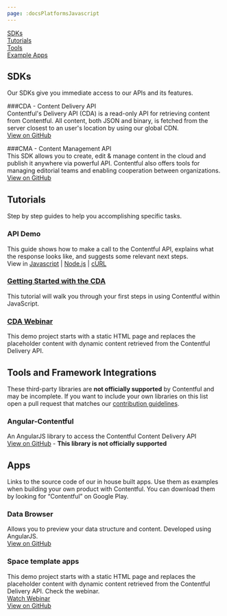 ```yaml
---
page: :docsPlatformsJavascript
---
```


[SDKs](#sdks)<br>
[Tutorials](#tutorials)<br>
[Tools](#tools-and-framework-integrations)<br>
[Example Apps](#apps)

## SDKs
Our SDKs give you immediate access to our APIs and its features.

###CDA - Content Delivery API<br>
Contentful's Delivery API (CDA) is a read-only API for retrieving content from Contentful. All content, both JSON and binary, is fetched from the server closest to an user's location by using our global CDN.<br>
[View on GitHub](https://github.com/contentful/contentful.js)<br>

###CMA - Content Management API<br>
This SDK allows you to create, edit & manage content in the cloud and publish it anywhere via powerful API. Contentful also offers tools for managing editorial teams and enabling cooperation between organizations.<br>
[View on GitHub](https://github.com/contentful/contentful-management.js)<br>

## Tutorials
Step by step guides to help you accomplishing specific tasks.

### API Demo
This guide shows how to make a call to the Contentful API, explains what the response looks like, and suggests some relevant next steps.<br>
View in [Javascript](/developers/api-demo/javascript/) |
[Node.js](/developers/api-demo/nodejs/) |
[cURL](/developers/api-demo/curl/)

### [Getting Started with the CDA](/developers/docs/javascript/tutorials/using-js-cda-sdk/)
This tutorial will walk you through your first steps in using Contentful within JavaScript.

### [CDA Webinar](/blog/2014/07/22/contentful-webinar-content-delivery-api/)
This demo project starts with a static HTML page and replaces the placeholder content with dynamic content retrieved from the Contentful Delivery API.

## Tools and Framework Integrations

These third-party libraries are **not officially supported** by Contentful and may be incomplete. If you want to include your own libraries on this list open a pull request that matches our [contribution guidelines](https://github.com/contentful-labs/awesome-contentful/blob/master/CONTRIBUTING.md).<br>

### Angular-Contentful
An AngularJS library to access the Contentful Content Delivery API<br>
[View on GitHub](https://github.com/jvandemo/angular-contentful) - **This library is not officially supported**

## Apps
Links to the source code of our in house built apps. Use them as examples when building your own product with Contentful.
You can download them by looking for “Contentful” on Google Play.

### Data Browser
Allows you to preview your data structure and content. Developed using AngularJS.<br>
[View on GitHub](http://contentful.github.io/contentful.js/example/browser/index.html)<br>

### Space template apps
This demo project starts with a static HTML page and replaces the placeholder content with dynamic content retrieved from the Contentful Delivery API. Check the webinar.<br>
[Watch Webinar](/blog/2014/07/22/contentful-webinar-content-delivery-api)<br>
[View on GitHub](https://github.com/contentful/cdn-webinar-store-demo)